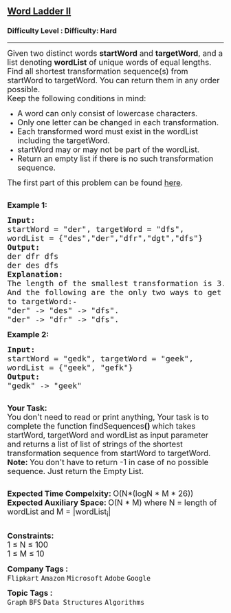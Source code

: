 <h2><a href="https://www.geeksforgeeks.org/problems/word-ladder-ii/1?utm_source=youtube&utm_medium=collab_striver_ytdescription&utm_campaign=word-ladder-ii">Word Ladder II</a></h2><h3>Difficulty Level : Difficulty: Hard</h3><hr><div class="problems_problem_content__Xm_eO"><p><span style="font-size: 18px;">Given two distinct words <strong>startWord</strong> and <strong>targetWord</strong>, and a list&nbsp;denoting <strong>wordList</strong>&nbsp;of unique words of equal lengths. </span> <span style="font-size: 18px;">Find all shortest transformation sequence(s) from startWord to targetWord. You can return them in any order possible.</span><br><span style="font-size: 18px;">Keep&nbsp;the following conditions in mind:</span></p>
<ul>
<li><span style="font-size: 18px;">A word can only consist of lowercase characters.</span></li>
<li><span style="font-size: 18px;">Only one letter can be changed in each transformation.</span></li>
<li><span style="font-size: 18px;">Each transformed word must exist in the wordList including the targetWord.</span></li>
<li><span style="font-size: 18px;">startWord may or may not be part of the&nbsp;wordList.</span><span style="font-size: 18px;"> </span></li>
<li><span style="font-size: 18px;">Return an empty list if there is no such transformation sequence.</span></li>
</ul>
<p><span style="font-size: 18px;">The first part of this problem can be found <a href="https://practice.geeksforgeeks.org/problems/word-ladder/1/">here</a>.</span></p>
<p><br><strong><span style="font-size: 18px;">Example 1:</span></strong></p>
<pre><strong><span style="font-size: 18px;">Input:
</span></strong><span style="font-size: 18px;">startWord = "der", targetWord = "dfs",
wordList = {"des","der","dfr","dgt","dfs"}
<strong>Output:
</strong>der dfr dfs
der des dfs
<strong>Explanation:
</strong>The length of the smallest transformation is 3.
And the following are the only two ways to get
to targetWord:-
"der" -&gt; "des" -&gt; "dfs".</span>
<span style="font-size: 18px;">"der" -&gt; "dfr" -&gt; "dfs".</span>
</pre>
<p><span style="font-size: 18px;"><strong>Example 2:</strong></span></p>
<pre><span style="font-size: 18px;"><strong>Input:
</strong>startWord = "gedk", targetWord = "geek", 
wordList = {"geek", "gefk"}
<strong>Output:
</strong>"gedk" -&gt; "geek"</span>
</pre>
<p><br><span style="font-size: 18px;"><strong>Your Task:</strong><br>You don't need to read or print anything, Your task is to complete the function&nbsp;findSequences<strong>()&nbsp;</strong>which takes startWord, targetWord and wordList as input parameter and returns a list of list of strings of the shortest transformation sequence from startWord to targetWord.<br><strong>Note: </strong>You don't have to return -1 in case of no possible sequence. Just return the Empty List.</span></p>
<p><br><span style="font-size: 18px;"><strong>Expected Time Compelxity:&nbsp;</strong>O(N*(logN * M * 26))<br><strong>Expected Auxiliary Space:&nbsp;</strong>O(N * M) where N = length of wordList and M = |wordList<sub>i</sub>|</span></p>
<p><br><span style="font-size: 18px;"><strong>Constraints:</strong><br>1 ≤ N ≤ 100<br>1 ≤ M ≤ 10</span></p></div><p><span style=font-size:18px><strong>Company Tags : </strong><br><code>Flipkart</code>&nbsp;<code>Amazon</code>&nbsp;<code>Microsoft</code>&nbsp;<code>Adobe</code>&nbsp;<code>Google</code>&nbsp;<br><p><span style=font-size:18px><strong>Topic Tags : </strong><br><code>Graph</code>&nbsp;<code>BFS</code>&nbsp;<code>Data Structures</code>&nbsp;<code>Algorithms</code>&nbsp;